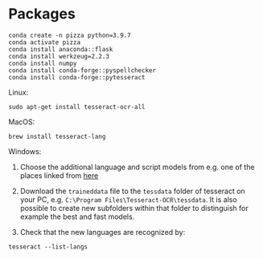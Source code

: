# Packages

```
conda create -n pizza python=3.9.7
conda activate pizza
conda install anaconda::flask
conda install werkzeug=2.2.3
conda install numpy
conda install conda-forge::pyspellchecker
conda install conda-forge::pytesseract
```

Linux:
```
sudo apt-get install tesseract-ocr-all
```

MacOS:
```
brew install tesseract-lang
```

Windows:
1. Choose the additional language and script models from e.g. one of the places linked from [here](https://github.com/tesseract-ocr/tesseract/wiki/Data-Files)

2. Download the `traineddata` file to the `tessdata` folder of tesseract on your PC, e.g. `C:\Program Files\Tesseract-OCR\tessdata`. It is also possible to create new subfolders within that folder to distinguish for example the best and fast models.

3. Check that the new languages are recognized by:
```
tesseract --list-langs
```
